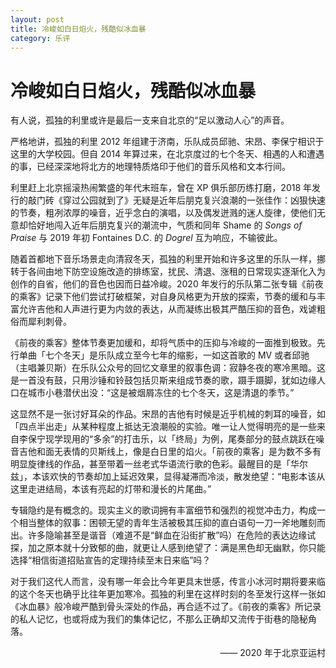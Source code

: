 ```yaml
---
layout: post
title: 冷峻如白日焰火，残酷似冰血暴
category: 乐评
---
```


# 冷峻如白日焰火，残酷似冰血暴

有人说，孤独的利里或许是最后一支来自北京的“足以激动人心”的声音。

严格地讲，孤独的利里 2012 年组建于济南，乐队成员邱驰、宋昂、李保宁相识于这里的大学校园。但自 2014 年算过来，在北京度过的七个冬天、相遇的人和遭遇的事，已经深深地将北方的地理特质烙印于他们的音乐风格和文本行间。

利里赶上北京摇滚热闹繁盛的年代末班车，曾在 XP 俱乐部历练打磨，2018 年发行的敲门砖《穿过公园就到了》无疑是近年后朋克复兴浪潮的一张佳作：凶狠快速的节奏，粗冽浓厚的噪音，近乎念白的演唱，以及偶发迸溅的迷人旋律，使他们无意却恰好地闯入近年后朋克复兴的潮流中，气质和同年 Shame 的<i> Songs of Praise </i>与 2019 年初 Fontaines D.C. 的<i> Dogrel </i>互为响应，不输彼此。

随着首都地下音乐场景走向清寂冬天，孤独的利里开始和许多这里的乐队一样，挪转于各间由地下防空设施改造的排练室，扰民、清退、涨租的日常现实逐渐化入为创作的自省，他们的音色也因而日益冷峻。2020 年发行的乐队第二张专辑《前夜的乘客》记录下他们尝试打破框架，对自身风格更为开放的探索，节奏的缓和与丰富允许吉他和人声进行更为内敛的表达，从而凝练出极其严酷压抑的音色，戏谑粗俗而犀利刺骨。

《前夜的乘客》整体节奏更加缓和，却将气质中的压抑与冷峻的一面推到极致。先行单曲「七个冬天」是乐队成立至今七年的缩影，一如这首歌的 MV 或者邱驰（主唱兼贝斯）在乐队公众号的回忆文章里的叙事色调：寂静冬夜的寒冷黑暗。这是一首没有鼓，只用沙锤和铃鼓包括贝斯来组成节奏的歌，蹑手蹑脚，犹如边缘人口在城市小巷潜伏出没：“这是被烟屑冻住的七个冬天，这是清退的季节。”

这显然不是一张讨好耳朵的作品。宋昂的吉他有时候是近乎机械的刺耳的噪音，如「四点半出走」从某种程度上抵达无浪潮般的实验。唯一让人觉得明亮的是一些来自李保宁现学现用的“多余”的打击乐，以「终局」为例，尾奏部分的鼓点跳跃在噪音吉他和面无表情的贝斯线上，像是白日里的焰火。「前夜的乘客」是为数不多有明显旋律线的作品，甚至带着一丝老式华语流行歌的色彩。最醒目的是「华尔兹」，本该欢快的节奏却加上延迟效果，显得凝滞而冷淡，散发绝望：“电影本该从这里走进结局，本该有亮起的灯带和漫长的片尾曲。”

专辑隐约是有概念的。现实主义的歌词拥有丰富细节和强烈的视觉冲击力，构成一个相当整体的叙事：困顿无望的青年生活被极其压抑的直白语句一刀一斧地雕刻而出。许多隐喻甚至是谐音（难道不是“鲜血在沿街扩散”吗）在危险的表达边缘试探，加之原本就十分致郁的曲，就更让人感到绝望了：满是黑色却无幽默，你只能选择“相信街道招贴宣告的定理持续至末日来临”吗？

对于我们这代人而言，没有哪一年会比今年更具末世感，传言小冰河时期将要来临的这个冬天也确乎比往年更加寒冷。孤独的利里在这样时刻的冬至发行这样一张如《冰血暴》般冷峻严酷到骨头深处的作品，再合适不过了。《前夜的乘客》所记录的私人记忆，也或将成为我们的集体记忆，不那么正确却又流传于街巷的隐秘角落。

<p align="right">—— 2020 年于北京亚运村</p>
